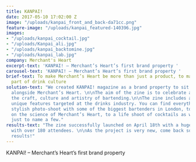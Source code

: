 ```yaml
---
title: KANPAI!
date: 2017-05-10 17:02:00 Z
image: "/uploads/kanpai_front_and_back-da71cc.png"
feature-image: "/uploads/kanpai_featured-140396.jpg"
images:
- "/uploads/kanpai_cocktail.jpg"
- "/uploads/Kanpai_ali.jpg"
- "/uploads/kanpai_backtomine.jpg"
- "/uploads/kanpai_lab.jpg"
company: Merchant's Heart
excerpt-text: 'KANPAI! – Merchant’s Heart’s first brand property '
carousel-text: 'KANPAI! – Merchant’s Heart’s first brand property '
brief-text: To make Merchant’s Heart be more than just a product, to make it an essential
  part of drink culture
solution-text: "We created KANPAI! magazine as a brand property to sit independently
  alongside Merchant’s Heart. \n\nThe aim of the zine is to celebrate and inspire
  the craft, culture and artistry of bartending.\n\nThe zine includes a series of
  unique features targeted at the drinks industry. You can find everything from a
  stylish photo-shoot with some of the biggest bartenders in London, to a comic strip
  on the science of Merchant’s Heart, to a life shoot of cocktails as works of art,
  just to name a few."
results-text: "The zine successfully launched on April 18th with a huge party in Soho
  with over 180 attendees. \n\nAs the project is very new, come back soon for more
  results!"
---
```


KANPAI! – Merchant’s Heart’s first brand property 